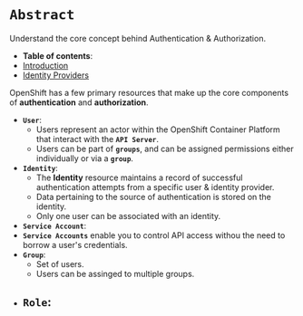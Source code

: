 # **`Abstract`**

Understand the core concept behind Authentication & Authorization.

-  **Table of contents**:
  - [Introduction](#introduction)
  - [Identity Providers](#identity-providers)



OpenShift has a few primary resources that make up the core components of **authentication** and **authorization**.
- **`User`**:
  - Users represent an actor within the OpenShift Container Platform that interact with the **`API Server`**. 
  - Users can be part of **`groups`**, and can be assigned permissions either individually or via a **`group`**.
- **`Identity`**:
  - The **Identity** resource maintains a record of successful authentication attempts from a specific user & identity provider.
  - Data pertaining to the source of authentication is stored on the identity.
  - Only one user can be associated with an identity. 
- **`Service Account`**:
 - **`Service Accounts`** enable you to control API access withou the need to borrow a user's credentials.
- **`Group`**:
  - Set of users.
  - Users can be assinged to multiple groups.
- **`Role`**:
  - 
